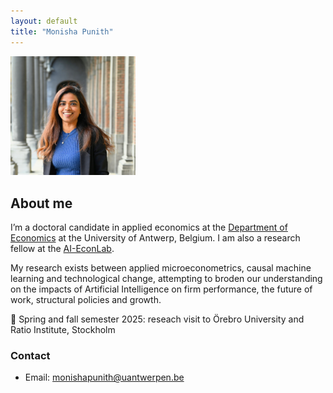 ```yaml
---
layout: default
title: "Monisha Punith"
---
```


<div class="intro-container">
    <img src="assets/edited face.JPG" style="max-width: 200px; height: auto;" alt="Profile picture">

  <div class="bio-content">
    <h2>About me</h2>
    <p>
      I’m a doctoral candidate in applied economics at the <a href="https://www.uantwerpen.be/en/staff/monisha-punith_24540/" target="_blank">Department of Economics</a> at the University of Antwerp, Belgium. I am also a research fellow at the <a href="https://www.ai-econlab.com/people" target="_blank">AI-EconLab</a>. 

My research exists between applied microeconometrics, causal machine learning and technological change, attempting to broden our understanding on the impacts of Artificial Intelligence on firm performance, the future of work, structural policies and growth. 

<div class="line-with-pin">
  <span>📍 Spring and fall semester 2025: reseach visit to Örebro University and Ratio Institute, Stockholm </span>
</div>

 </p>
    <h3>Contact</h3>
    <ul class="contact-info">
      <li>Email: <a href="mailto:monisha.punith@uantwerpen.be">monishapunith@uantwerpen.be</a></li>
    </ul>
  </div>
</div>

